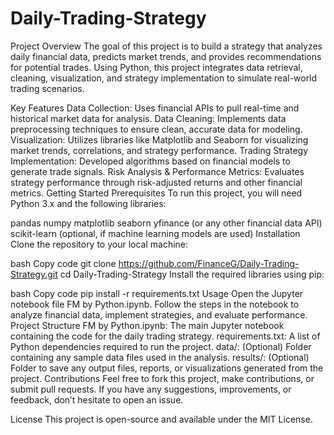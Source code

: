 # Daily-Trading-Strategy
Project Overview
The goal of this project is to build a strategy that analyzes daily financial data, predicts market trends, and provides recommendations for potential trades. Using Python, this project integrates data retrieval, cleaning, visualization, and strategy implementation to simulate real-world trading scenarios.

Key Features
Data Collection: Uses financial APIs to pull real-time and historical market data for analysis.
Data Cleaning: Implements data preprocessing techniques to ensure clean, accurate data for modeling.
Visualization: Utilizes libraries like Matplotlib and Seaborn for visualizing market trends, correlations, and strategy performance.
Trading Strategy Implementation: Developed algorithms based on financial models to generate trade signals.
Risk Analysis & Performance Metrics: Evaluates strategy performance through risk-adjusted returns and other financial metrics.
Getting Started
Prerequisites
To run this project, you will need Python 3.x and the following libraries:

pandas
numpy
matplotlib
seaborn
yfinance (or any other financial data API)
scikit-learn (optional, if machine learning models are used)
Installation
Clone the repository to your local machine:

bash
Copy code
git clone https://github.com/FinanceG/Daily-Trading-Strategy.git
cd Daily-Trading-Strategy
Install the required libraries using pip:

bash
Copy code
pip install -r requirements.txt
Usage
Open the Jupyter notebook file FM by Python.ipynb.
Follow the steps in the notebook to analyze financial data, implement strategies, and evaluate performance.
Project Structure
FM by Python.ipynb: The main Jupyter notebook containing the code for the daily trading strategy.
requirements.txt: A list of Python dependencies required to run the project.
data/: (Optional) Folder containing any sample data files used in the analysis.
results/: (Optional) Folder to save any output files, reports, or visualizations generated from the project.
Contributions
Feel free to fork this project, make contributions, or submit pull requests. If you have any suggestions, improvements, or feedback, don’t hesitate to open an issue.

License
This project is open-source and available under the MIT License.
